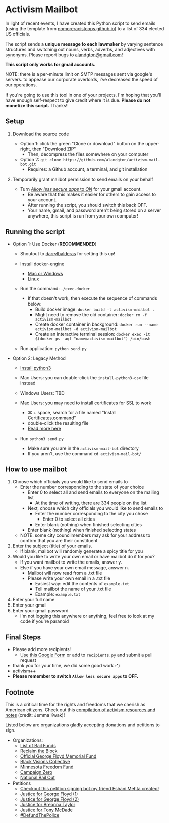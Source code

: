 # Activism Mailbot

In light of recent events, I have created this Python script to send emails (using the template from [nomoreracistcops.github.io](https://nomoreracistcops.github.io/)) to a list of 334 elected US officials.

The script sends a **unique message to each lawmaker** by varying sentence structures and switching out nouns, verbs, adverbs, and adjectives with synonyms. Please report bugs to alandgton@gmail.com!

**This script only works for gmail accounts.** 

NOTE: there is a per-minute limit on SMTP messages sent via google's servers. to appease our corporate overlords, i've decreased the speed of our operations.

If you're going to use this tool in one of your projects, I'm hoping that you'll have enough self-respect to give credit where it is due. **Please do not monetize this script.** Thanks!!

## Setup
1. Download the source code
	- Option 1: click the green "Clone or download" button on the upper-right, then "Download ZIP"
		- Then, decompress the files somewhere on your computer
	- Option 2: `git clone https://github.com/alandgton/activism-mail-bot.git`
		- Requires: a Github account, a terminal, and git installation

2. Temporarily grant mailbot permission to send emails on your behalf
	- Turn [_Allow less secure apps_  to  _ON_](https://myaccount.google.com/lesssecureapps) for your gmail account.
		- Be aware that this makes it easier for others to gain access to your account.
		- After running the script, you should switch this back OFF.
		- Your name, gmail, and password aren't being stored on a server anywhere, this script is run from your own computer!

## Running the script
- Option 1: Use Docker (**RECOMMENDED**)
	- Shoutout to [darrylbalderas](https://github.com/darrylbalderas) for setting this up!
	- Install docker-engine
    	- [Mac or Windows](https://docs.docker.com/engine/install/)
   		- [Linux](https://docs.docker.com/engine/install/ubuntu/)

	- Run the command: `./exec-docker`
		- If that doesn't work, then execute the sequence of commands below:
			- Build docker image: `docker build -t activism-mailbot .`
			- Might need to remove the old container: `docker rm -f activism-mailbot`
			- Create docker container in background: `docker run --name activism-mailbot -d activism-mailbot`
			- Create an interactive terminal session: `docker exec -it $(docker ps -aqf "name=activism-mailbot") /bin/bash`
	- Run application: `python send.py`
	
- Option 2: Legacy Method
	- [Install python3](https://realpython.com/installing-python/)
	- Mac Users: you can double-click the `install-python3-osx` file instead
	- Windows Users: TBD

	- Mac Users: you may need to install certificates for SSL to work
		- ⌘ + space, search for a file named "Install Certificates.command"
		- double-click the resulting file
		- [Read more here](https://stackoverflow.com/questions/52805115/certificate-verify-failed-unable-to-get-local-issuer-certificate)

	- Run `python3 send.py`
		- Make sure you are in the `activism-mail-bot` directory
		- If you aren't, use the command `cd activism-mail-bot/`
		
## How to use mailbot

1.  Choose which officials you would like to send emails to
	- Enter the number corresponding to the state of your choice
		- Enter 0 to select all and send emails to everyone on the mailing list
			- At the time of writing, there are 334 people on the list
		- Next, choose which city officials you would like to send emails to
			- Enter the number corresponding to the city you chose
				- Enter 0 to select all cities
			- Enter blank (nothing) when finished selecting cities
		- Enter blank (nothing) when finished selecting states
	- NOTE: some city councilmembers may ask for your address to confirm that you are their constituent
2.  Enter the subject (title) of your emails.
	- If blank, mailbot will randomly generate a spicy title for you
3.  Would you like to write your own email or have mailbot do it for you?
	- If you want mailbot to write the emails, answer y.
	- Else if you have your own email message, answer n.
		- Mailbot will now read from a .txt file
		- Please write your own email in a .txt file
			- Easiest way: edit the contents of `example.txt`
			- Tell mailbot the name of your .txt file
			- Example: `example.txt`
4.  Enter your full name
5.  Enter your gmail
6.  Enter your gmail password
	- i'm not logging this anywhere or anything, feel free to look at my code if you're paranoid
	
## Final Steps

- Please add more recipients!
	- [Use this Google Form](https://forms.gle/Duy52iF4i5kvyb9K8) or add to `recipients.py` and submit a pull request
- thank you for your time, we did some good work :^)
- activism++
- **Please remember to switch `Allow less secure apps` to OFF.**

## Footnote

This is a critical time for the rights and freedoms that we cherish as American citizens. Check out this <a href="https://www.notion.so/Activism-Resources-and-Notes-5e095c3bc65845c8993598194bccfc1b" target="_blank">compilation of activism resources and notes</a> (credit: Jemma Kwak)!

Listed below are organizations gladly accepting donations and petitions to sign.
- Organizations:
	- [List of Bail Funds](https://bailfunds.github.io/)
	- [Reclaim the Block](https://www.reclaimtheblock.org/)
	- [Official George Floyd Memorial Fund](https://www.gofundme.com/f/georgefloyd)
	- [Black Visions Collective](https://www.blackvisionsmn.org/)
	- [Minnesota Freedom Fund](https://minnesotafreedomfund.org/)
	- [Campaign Zero](https://www.joincampaignzero.org/)
	- [National Bail Out](http://nationalbailout.org/)
- Petitions
	- [Checkout this petition signing bot my friend Eshani Mehta created!](https://github.com/eshanim/petition-signer?fbclid=IwAR2Fk_KLWN_D19jFysGy_nJm00hnPp4aV1HNnx84aqW1VN-lVJEosSPZGfs)
	- [Justice for George Floyd (1)](https://www.change.org/p/federal-bureau-of-investigation-justice-for-george-floyd)
	- [Justice for George Floyd (2)](https://www.change.org/p/andy-beshear-justice-for-breonna-taylor)
	- [Justice for Breonna Taylor](https://www.change.org/p/andy-beshear-justice-for-breonna-taylor)
	- [Justice for Tony McDade](https://www.change.org/p/black-lives-matter-activists-justice-for-tony-mcdade)
	- [#DefundThePolice](https://blacklivesmatter.com/defundthepolice/)
